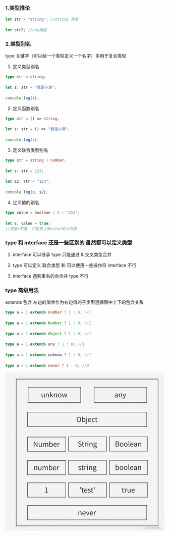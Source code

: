 ### 1.类型推论

```ts
let str = "string"; //string 类型

let str2; //any类型
```

### 2.类型别名

type 关键字（可以给一个类型定义一个名字）多用于复合类型

1. 定义类型别名

```ts
type str = string;

let s: str = "我是小满";

console.log(s);
```

2. 定义函数别名

```ts
type str = () => string;

let s: str = () => "我是小满";

console.log(s);
```

3. 定义联合类型别名

```ts
type str = string | number;

let s: str = 123;

let s2: str = "123";

console.log(s, s2);
```

4. 定义值的别名

```ts
type value = boolean | 0 | "213";

let s: value = true;
//变量s的值  只能是上面value定义的值
```

### type 和 interface 还是一些区别的 虽然都可以定义类型

1. interface 可以继承 type 只能通过 & 交叉类型合并

2. type 可以定义 联合类型 和 可以使用一些操作符 interface 不行

3. interface 遇到重名的会合并 type 不行

### type 高级用法

extends 包含
左边的值会作为右边值的子类型遵循图中上下的包含关系

```ts
type a = 1 extends number ? 1 : 0; //1

type a = 1 extends Number ? 1 : 0; //1

type a = 1 extends Object ? 1 : 0; //1

type a = 1 extends any ? 1 : 0; //1

type a = 1 extends unknow ? 1 : 0; //1

type a = 1 extends never ? 1 : 0; //0
```
![alt text](images/12、类型推论、类型别名/左边的值会作为右边值的子类型遵循图中上下的包含关系.png)
